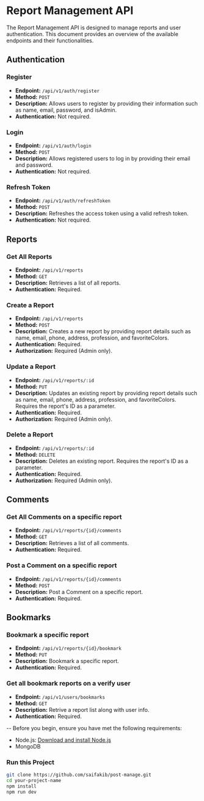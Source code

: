 # Report Management API

The Report Management API is designed to manage reports and user authentication. This document provides an overview of the available endpoints and their functionalities.

## Authentication

### Register

- **Endpoint:** `/api/v1/auth/register`
- **Method:** `POST`
- **Description:** Allows users to register by providing their information such as name, email, password, and isAdmin.
- **Authentication:** Not required.

### Login

- **Endpoint:** `/api/v1/auth/login`
- **Method:** `POST`
- **Description:** Allows registered users to log in by providing their email and password.
- **Authentication:** Not required.

### Refresh Token

- **Endpoint:** `/api/v1/auth/refreshToken`
- **Method:** `POST`
- **Description:** Refreshes the access token using a valid refresh token.
- **Authentication:** Not required.

## Reports

### Get All Reports

- **Endpoint:** `/api/v1/reports`
- **Method:** `GET`
- **Description:** Retrieves a list of all reports.
- **Authentication:** Required.

### Create a Report

- **Endpoint:** `/api/v1/reports`
- **Method:** `POST`
- **Description:** Creates a new report by providing report details such as name, email, phone, address, profession, and favoriteColors.
- **Authentication:** Required.
- **Authorization:** Required (Admin only).

### Update a Report

- **Endpoint:** `/api/v1/reports/:id`
- **Method:** `PUT`
- **Description:** Updates an existing report by providing report details such as name, email, phone, address, profession, and favoriteColors. Requires the report's ID as a parameter.
- **Authentication:** Required.
- **Authorization:** Required (Admin only).

### Delete a Report

- **Endpoint:** `/api/v1/reports/:id`
- **Method:** `DELETE`
- **Description:** Deletes an existing report. Requires the report's ID as a parameter.
- **Authentication:** Required.
- **Authorization:** Required (Admin only).

## Comments

### Get All Comments on a specific report

- **Endpoint:** `/api/v1/reports/{id}/comments`
- **Method:** `GET`
- **Description:** Retrieves a list of all comments.
- **Authentication:** Required.

### Post a Comment on a specific report

- **Endpoint:** `/api/v1/reports/{id}/comments`
- **Method:** `POST`
- **Description:** Post a Comment on a specific report.
- **Authentication:** Required.


## Bookmarks

### Bookmark a specific report

- **Endpoint:** `/api/v1/reports/{id}/bookmark`
- **Method:** `PUT`
- **Description:** Bookmark a specific report.
- **Authentication:** Required.

### Get all bookmark reports on a verify user

- **Endpoint:** `/api/v1/users/bookmarks`
- **Method:** `GET`
- **Description:** Retrive a report list along with user info.
- **Authentication:** Required.

--
Before you begin, ensure you have met the following requirements:

- Node.js: [Download and install Node.js](https://nodejs.org/)
- MongoDB

### Run this Project
   ```bash
   git clone https://github.com/saifakib/post-manage.git
   cd your-project-name
   npm install
   npm run dev
   ```



